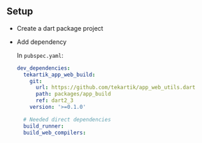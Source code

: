 ## Setup

- Create a dart package project
- Add dependency

    In `pubspec.yaml`:
    ```yaml
    dev_dependencies:
      tekartik_app_web_build:
        git:
          url: https://github.com/tekartik/app_web_utils.dart
          path: packages/app_build
          ref: dart2_3
        version: '>=0.1.0'
    
      # Needed direct dependencies
      build_runner:
      build_web_compilers:
    ```
